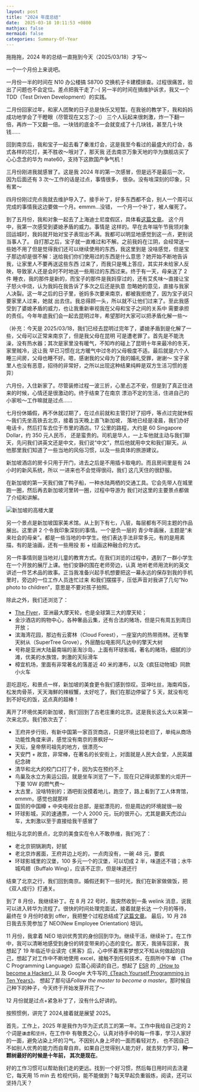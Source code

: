 ```yaml
---
layout: post
title: "2024 年度总结"
date:  2025-03-18 10:11:53 +0800
mathjax: false
mermaid: false
categories: Summary-Of-Year
---
```


拖拖拖，2024 年的总结一直拖到今天（2025/03/18）才写～

一个一个月份上来说吧。

一月份一半的时间在 N10 办公楼搞 S8700 交换机子卡建模排查。过程很痛苦，验出了问题也不会定位。差点把我干走了:-(
另一半的时间在搞维护诉求，我又一个 TDD（Test Driven Development）的实践。

二月份回家过年，和家人团聚的日子总是快乐又短暂。在我爸的教学下，我和妈妈成功地学会了干瞪眼（尽管现在又忘了:-(）
三个人玩起来很刺激，炸一下翻一倍，再炸一下又翻一倍。一块钱的底金不一会就变成了十几块钱，甚至几十块钱……

回到南京后，我和宝子一起去看了秦淮灯会，这是我至今看过的最盛大的灯会，各式各样的花灯，美不胜收～哦对了，那天我
还去南京万象天地的华为旗舰店买了心心念念的华为 mate60，支持下这款国产争气机！

三月份刚进我就感冒了。这是我 2024 年的第一次感冒，但是远不是最后一次，因为后面还有 3 次～工作的话是过点，事情很多，
很杂。没有啥深刻的印象，只有累～

四月份刚过完点我就去维护导入了。接手补丁，好多东西都不会，别人一个周可以完成的事情我这边要做一个月。emmm...没错，
一个月一个补丁，被人催死了。

到了五月份，我和对象一起去了上海迪士尼度假区，具体看[这篇文章](https://guo-sj.github.io/tour/2024/05/05/shanghai-disney-resort.html)。
这个月中，我第一次感受到婆媳矛盾的威力。事情是
这样的。早在去年端午节我领对象回运城时，我妈就开始对宝子表现出不满。我都可以明显地感觉到这一点，更别说当事人了。
自打那之后，宝子就一直难过和不解。之前我妈在江阴，会经常送一些她不用了但是觉得我们还可以继续使用的东西，我这里到是
没啥感觉，但是宝子那边却是很不解：送给我们你们使用过的东西是什么意思？她开始不断地告诉我，让家里人不要再送这些东西
过来了，而我只是嘴上答应，其实并未给家人反映，导致家人还是会时不时地送一些用过的东西过来。终于有一天，母亲送了 2 件
睡衣，我的那件是新的，而宝子的那件是我妈穿过的，还有艾炙味～直接让宝子怒火中烧，认为我妈在我告诉了多次之后还是执意
忽略她的意见，直接与我家人决裂。这一年之后的日子里，爸妈多次要来南京，都被我拒绝了，因为宝子说只要家里人过来，她就
出去住。我总得顾一头，所以就不让他们过来了。至此我感受到了婆媳矛盾的威力，也让我重新审视我在父母和宝子之间的关系中
需要承担的责任。今年年底我们会一起去昆明过年，希望那时大家可以把矛盾化解一些～

（补充：今天是 2025/03/18，我们已经去昆明过完年了，婆媳矛盾到是化解了一些，父母可以正常来南京了，但是我父母在昆明
可是遭老罪了。首先是不能洗澡，没有热水器；其次是家里没有暖气，不知咋的碰上了昆明十年来最冷的冬天，家里贼冷，这让我
早已习惯在北方暖气中过冬的父母极度不适。最后就是六个人睡三间房，父母也睡不好。嗯，感谢我的父母为了我的婚礼受罪，谢谢～
宝子家里人也没有恶意，招待的非常好，之所以出现这种结果纯粹是双方生活习惯的差异）

六月份，入住新家了。尽管装修过程一波三折，心里忐忑不安，但是到了真正住进来的时候，心情还是很激动的。终于结束了在南京
漂泊不定的生活，住进自己的小家啦～工作嘛就是过点……

七月份休婚假，再不休就过期了，在过点前就和主管打好了招呼，等点过完就休假～我们先坐高铁去北京，接着当天晚上直飞新加坡，
落地已经是凌晨，我们办好电话卡，然后打车去位于市里的酒店。17 公里的路程，大约是 60 Singapore Dollar，约 350 元人民币，
还是蛮贵的。司机是华人，一上车他就主动与我们聊天，先问我们讲英文还是中文，我们说“中文”，然后他就用中文和我们聊天。从
他那里我们知道了一些当地的风俗习惯，以及一些具体的旅游建议。

新加坡酒店的房卡只用于开门，进去之后是不用插卡取电的。而且房间里是有 24 小时的新风系统，所以 一进来也不会觉得很闷，我们
这几天住的很舒服。

在新加坡的第一天我们做了鸭子船，一种水陆两栖的交通工具。它会先带人在城里跑一圈，然后再去新加坡河里转一圈，过程中导游为
我们对这里的主要景点都做了介绍和讲解。

![新加坡的高楼大厦](/assets/singpore_tour_1.jpeg)

另一个景点是新加坡国家美术馆。从上到下有七，八层，每层都有不同主题的作品展出。这里讲 2 个令我印象深刻的事情。一个是负一层的
青少年画展，主题是“未来社会的母亲”。都是一些当地的中学生。他们表达手法非常多元，有的是用素描，有的是油画，还有一些用投
影 + 绘画这种融合的方式。

另一件事情则是当地对儿童的教育方式。在我们浏览的过程中，遇到了一群小学生在一个开放的展厅上课。他们安静的围在老师旁边，认真
地听老师用流利的英文讲述一件艺术品的故事。正当我准备兴起手机想要把这一幕永远的保存到我的手机里时，旁边的一位工作人员连忙过来
和我们摆摆手，压低声音对我讲了几句“No photo to children”，意思是不要对孩子拍照。

除此之外，我们还浏览了：
- [The Flyer](https://en.wikipedia.org/wiki/Singapore_Flyer)，亚洲最大摩天轮，也是全球第三大的摩天轮；
- 金沙酒店的购物中心，各种奢品云集，还有合法的赌场，但是只有周五到周日开放；
- 滨海湾花园，那边有云雾林（Cloud Forest），一座室内的热带雨林。还有擎天树从（SuperTree Grove），外层酷似电影阿凡达中的擎天大树
- 号称是亚洲大陆最南端的圣淘沙岛，上面有环球影城，著名的赌场，细腻的沙滩，优美的水族馆，刺激的天际滑车
- 樟宜机场，里面有非常著名的落差近 40 米的瀑布，以及《疯狂动物城》同款小火车

逛吃逛吃，和景点一样，新加坡的美食更令我们感到惊叹。亚坤吐丝，海南鸡饭，松发肉骨茶，天天海鮮的辣椒蟹，太好吃了，我们在那边停留了
5 天，就没有吃到不好吃的饭，这点真的超棒！

离开了环境优美的新加坡，我们回到了古老庄重的北京。这是我长这么大以来第一次来北京。我们依次去了：
- 王府井步行街，有新中国第一家百货商店，只是环境比较老旧了，单纯从商场功能性角度来讲，感觉没有南京的景枫好～
- 天坛，皇帝祭司祖先的地方，很漂亮～
- 天安門 + 故宫，非常棒，在著名的长安街上，对面就是人民大会堂，人民英雄纪念碑
- 清华和北大的校门口打了卡，因为实在预约不上
- 鸟巢及水立方奥运公园，就是坐车浏览了一下，现在只记得说那里的火炬开一下要 10W 的燃气费～
- 太古里，没啥特别的；酒吧街没摸着地儿，跑空了，路上看到了工人体育馆，emmm，感觉也就那样
- 国贸的中国樽 + 中央电视台总部，是挺漂亮的，但是周边的环境就很一般
- 环球影城，买的速通票，一个人 2000 元，玩的很开心，尤其是霸天虎过山车，太刺激以至于直接给我干感冒了

相比与北京的景点，北京的美食实在令人不敢恭维，我们吃了：
- 老北京铜锅涮肉，好腻
- 老北京炸酱面，王府井边上吃的，一点肉没有，一碗 48 元，要疯
- 环球影城里的汉堡，100 多元一个的汉堡，可以切成 2 半，味道还不错；水牛城鸡翅（Buffalo Wing），应该不正宗，但是味道还行

结束了北京之行，我们回到南京。婚假还剩下一些时光，我们在新家做做饭，把《双人成行》打通关。

到了 8 月份，我继续补丁。在 8 月 22 号时，我突然收到一条 welink 消息，说我可以进入转华为流程了。很快的时间处理完面试，接着就是长达
一个月的等待，最终在 9 月份时收到 offer，我把整个过程总结成了[这篇文章](https://guo-sj.github.io/interview/2024/10/22/huawei-on-boarding.html)。
最后，10 月 28 日我去东莞参加了 NEO(New Employee Orientation) 培训。

11 月份，我拿着 NEO 培训优秀赏的身份回到华为。继续干活，继续补丁。在工作中，我可以清晰地感受到身份的转变带来的心态的变化。那天，我骑车回家，
我想起了 19 年临近毕业读完《黑客》后，心中怀着黑客梦想又不知从何做起的自己，想起了对工作中不断地使用 excel，接触不到任何技术，在厕所中下单
《The C Programming Language》后潜心阅读的自己，想起了 [ESR](https://en.wikipedia.org/wiki/Eric_S._Raymond) 的 [《How to become a Hacker》](https://en.wikipedia.org/wiki/Eric_S._Raymond)以
及 Google 大牛写的[《Teach Yourself Programming in Ten Years》](https://norvig.com/21-days.html)。
想起了那句话*Follow the master to become a master*。那时候自己种下的种子，今天终于开始发芽开花了～

12 月份就是过点+紧急补丁了，没有什么好讲的。

按照惯例，讲完了 2024,接着就是展望 2025。

首先，工作上，2025 年是我作为华为正式员工的第一年。工作中我给自己定的 2 个词是`谦虚`和`坚持`，在工作中
有敬畏之心，认真对待手中的每一件事，学习人家好的一面，避免沾染上坏的习气。不因别人身上坏的一面而看轻对方，
也不因自己不如别人优秀的能力而自卑自弃。如果自己觉得别人能力好，就去努力学习，**种一颗树最好的时候是十年前，
其次是现在**。

好的工作习惯可以帮助我们走的更远。找到一个好习惯，然后每日用时间去浇灌它，每天用 15 min 去
检视代码，能不能做到？每天早起负重锻炼，阅读，还可以坚持几天？
